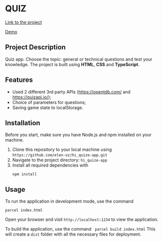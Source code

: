 # QUIZ

[Link to the project](https://lovely-gingersnap-604e31.netlify.app/)

[Demo](https://6575a15f458d37117e441aae--jazzy-sundae-cb12e4.netlify.app/)

## Project Description

Quiz app. Choose the topic: general or technical questions and test your knowledge. The project is built using **HTML**, **CSS** and **TypeScript**.

## Features

- Used 2 different 3rd party APIs (https://opentdb.com/ and https://quizapi.io/);
- Choice of parameters for questions;
- Saving game state to localStorage.

## Installation

Before you start, make sure you have Node.js and npm installed on your machine.

1. Clone this repository to your local machine using `https://github.com/elen-oz/hi_quize-app.git`
2. Navigate to the project directory: `hi_quize-app`
3. Install all required dependencies with
   ```
   npm install
   ```

## Usage

To run the application in development mode, use the command

```
parcel index.html
```

Open your browser and visit `http://localhost:1234` to view the application.

To build the application, use the command `
parcel build index.html`
This will create a `dist` folder with all the necessary files for deployment.
